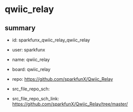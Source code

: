 # qwiic_relay
 
## summary 
* id: sparkfunx_qwiic_relay_qwiic_relay
* user: sparkfunx
* name: qwiic_relay
* board: qwiic_relay
* repo: https://github.com/sparkfunX/Qwiic_Relay



* src_file_repo_sch: 
* src_file_repo_sch_link: https://github.com/sparkfunX/Qwiic_Relay/tree/master/






